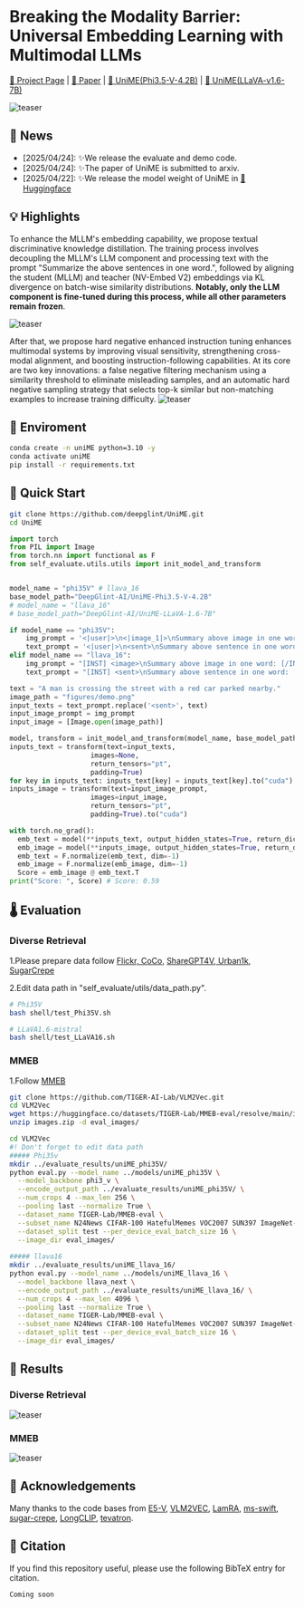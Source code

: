 # Breaking the Modality Barrier: Universal Embedding Learning with Multimodal LLMs
[🏡 Project Page](https://garygutc.github.io/UniME) |  [📄 Paper]() | [🤗 UniME(Phi3.5-V-4.2B)](https://huggingface.co/DeepGlint-AI/UniME-Phi3.5-V-4.2B) | [🤗 UniME(LLaVA-v1.6-7B)](https://huggingface.co/DeepGlint-AI/UniME-LLaVA-1.6-7B) 

![teaser](figures/fig1.png)

## 🎺 News
- [2025/04/24]: ✨We release the evaluate and demo code.
- [2025/04/24]: ✨The paper of UniME is submitted to arxiv.
- [2025/04/22]: ✨We release the model weight of UniME in [🤗 Huggingface](https://huggingface.co/collections/DeepGlint-AI/unime-6805fa16ab0071a96bef29d2)

## 💡 Highlights
To enhance the MLLM's embedding capability, we propose textual discriminative knowledge distillation. The training process involves decoupling the MLLM's LLM component and processing text with the prompt "Summarize the above sentences in one word.", followed by aligning the student (MLLM) and teacher (NV-Embed V2) embeddings via KL divergence on batch-wise similarity distributions. **Notably, only the LLM component is fine-tuned during this process, while all other parameters remain frozen**. 

![teaser](figures/fig2.png)

After that, we propose hard negative enhanced instruction tuning enhances multimodal systems by improving visual sensitivity, strengthening cross-modal alignment, and boosting instruction-following capabilities. At its core are two key innovations: a false negative filtering mechanism using a similarity threshold to eliminate misleading samples, and an automatic hard negative sampling strategy that selects top-k similar but non-matching examples to increase training difficulty. 
![teaser](figures/fig3.png)

## 📗 Enviroment
```bash
conda create -n uniME python=3.10 -y
conda activate uniME
pip install -r requirements.txt
```

## 🧭 Quick Start
```bash
git clone https://github.com/deepglint/UniME.git
cd UniME
```

```python
import torch
from PIL import Image
from torch.nn import functional as F
from self_evaluate.utils.utils import init_model_and_transform


model_name = "phi35V" # llava_16
base_model_path="DeepGlint-AI/UniME-Phi3.5-V-4.2B"
# model_name = "llava_16"
# base_model_path="DeepGlint-AI/UniME-LLaVA-1.6-7B"

if model_name == "phi35V":
    img_prompt = '<|user|>\n<|image_1|>\nSummary above image in one word: <|end|>\n<|assistant|>\n'
    text_prompt = '<|user|>\n<sent>\nSummary above sentence in one word: <|end|>\n<|assistant|>\n'
elif model_name == "llava_16":
    img_prompt = "[INST] <image>\nSummary above image in one word: [/INST]"
    text_prompt = "[INST] <sent>\nSummary above sentence in one word: [/INST]"

text = "A man is crossing the street with a red car parked nearby."
image_path = "figures/demo.png"
input_texts = text_prompt.replace('<sent>', text)
input_image_prompt = img_prompt
input_image = [Image.open(image_path)]

model, transform = init_model_and_transform(model_name, base_model_path)
inputs_text = transform(text=input_texts,
                    images=None,
                    return_tensors="pt", 
                    padding=True)
for key in inputs_text: inputs_text[key] = inputs_text[key].to("cuda")
inputs_image = transform(text=input_image_prompt,
                    images=input_image, 
                    return_tensors="pt", 
                    padding=True).to("cuda")

with torch.no_grad():
  emb_text = model(**inputs_text, output_hidden_states=True, return_dict=True).hidden_states[-1][:, -1, :]
  emb_image = model(**inputs_image, output_hidden_states=True, return_dict=True).hidden_states[-1][:, -1, :]
  emb_text = F.normalize(emb_text, dim=-1)
  emb_image = F.normalize(emb_image, dim=-1)
  Score = emb_image @ emb_text.T
print("Score: ", Score) # Score: 0.59
```

## 🌡️ Evaluation
### Diverse Retrieval
1.Please prepare data follow [Flickr, CoCo](https://github.com/kongds/E5-V#evaulate), [ShareGPT4V, Urban1k](https://github.com/beichenzbc/Long-CLIP#evaluation), [SugarCrepe](https://github.com/RAIVNLab/sugar-crepe)

2.Edit data path in "self_evaluate/utils/data_path.py".
```bash
# Phi35V
bash shell/test_Phi35V.sh

# LLaVA1.6-mistral
bash shell/test_LLaVA16.sh
```
### MMEB
1.Follow [MMEB](https://github.com/TIGER-AI-Lab/VLM2Vec#inference--evaluation)
```bash
git clone https://github.com/TIGER-AI-Lab/VLM2Vec.git
cd VLM2Vec
wget https://huggingface.co/datasets/TIGER-Lab/MMEB-eval/resolve/main/images.zip
unzip images.zip -d eval_images/
```
```bash
cd VLM2Vec
#! Don't forget to edit data path
##### Phi35v
mkdir ../evaluate_results/uniME_phi35V/
python eval.py --model_name ../models/uniME_phi35V \
  --model_backbone phi3_v \
  --encode_output_path ../evaluate_results/uniME_phi35V/ \
  --num_crops 4 --max_len 256 \
  --pooling last --normalize True \
  --dataset_name TIGER-Lab/MMEB-eval \
  --subset_name N24News CIFAR-100 HatefulMemes VOC2007 SUN397 ImageNet-A ImageNet-R ObjectNet Country211 \
  --dataset_split test --per_device_eval_batch_size 16 \
  --image_dir eval_images/
  
##### llava16
mkdir ../evaluate_results/uniME_llava_16/
python eval.py --model_name ../models/uniME_llava_16 \
  --model_backbone llava_next \
  --encode_output_path ../evaluate_results/uniME_llava_16/ \
  --num_crops 4 --max_len 4096 \
  --pooling last --normalize True \
  --dataset_name TIGER-Lab/MMEB-eval \
  --subset_name N24News CIFAR-100 HatefulMemes VOC2007 SUN397 ImageNet-A ImageNet-R ObjectNet Country211 \
  --dataset_split test --per_device_eval_batch_size 16 \
  --image_dir eval_images/ 
```
## 🔢 Results
### Diverse Retrieval
![teaser](figures/res1.png)

### MMEB
![teaser](figures/res2.png)


## 👏 Acknowledgements
Many thanks to the code bases from [E5-V](https://github.com/kongds/E5-V), [VLM2VEC](https://github.com/TIGER-AI-Lab/VLM2Vec), [LamRA](https://github.com/Code-kunkun/LamRA), [ms-swift](https://github.com/modelscope/ms-swift), [sugar-crepe](https://github.com/RAIVNLab/sugar-crepe), [LongCLIP](https://github.com/beichenzbc/Long-CLIP#evaluation), [tevatron](https://github.com/texttron/tevatron).


## 📖 Citation
If you find this repository useful, please use the following BibTeX entry for citation.
```latex
Coming soon
```

